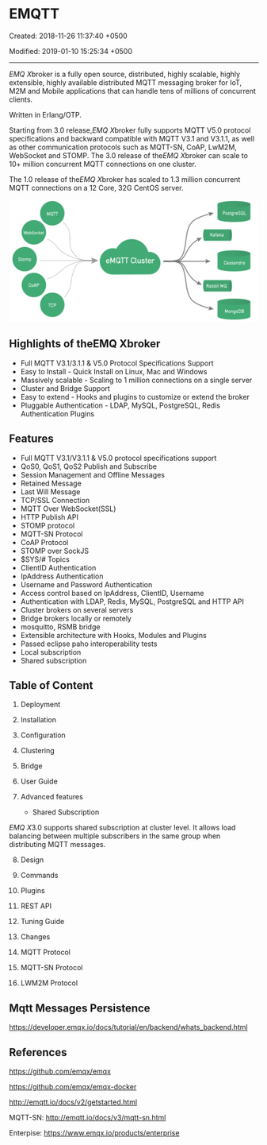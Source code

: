 # EMQTT

Created: 2018-11-26 11:37:40 +0500

Modified: 2019-01-10 15:25:34 +0500

---

*EMQ X*broker is a fully open source, distributed, highly scalable, highly extensible, highly available distributed MQTT messaging broker for IoT, M2M and Mobile applications that can handle tens of millions of concurrent clients.

Written in Erlang/OTP.

Starting from 3.0 release,*EMQ X*broker fully supports MQTT V5.0 protocol specifications and backward compatible with MQTT V3.1 and V3.1.1, as well as other communication protocols such as MQTT-SN, CoAP, LwM2M, WebSocket and STOMP. The 3.0 release of the*EMQ X*broker can scale to 10+ million concurrent MQTT connections on one cluster.

The 1.0 release of the*EMQ X*broker has scaled to 1.3 million concurrent MQTT connections on a 12 Core, 32G CentOS server.

![image](../../media/Technologies-Brokers-EMQTT-image1.png)

## Highlights of theEMQ Xbroker

- Full MQTT V3.1/3.1.1 & V5.0 Protocol Specifications Support
- Easy to Install - Quick Install on Linux, Mac and Windows
- Massively scalable - Scaling to 1 million connections on a single server
- Cluster and Bridge Support
- Easy to extend - Hooks and plugins to customize or extend the broker
- Pluggable Authentication - LDAP, MySQL, PostgreSQL, Redis Authentication Plugins

## Features

- Full MQTT V3.1/V3.1.1 & V5.0 protocol specifications support
- QoS0, QoS1, QoS2 Publish and Subscribe
- Session Management and Offline Messages
- Retained Message
- Last Will Message
- TCP/SSL Connection
- MQTT Over WebSocket(SSL)
- HTTP Publish API
- STOMP protocol
- MQTT-SN Protocol
- CoAP Protocol
- STOMP over SockJS
- $SYS/# Topics
- ClientID Authentication
- IpAddress Authentication
- Username and Password Authentication
- Access control based on IpAddress, ClientID, Username
- Authentication with LDAP, Redis, MySQL, PostgreSQL and HTTP API
- Cluster brokers on several servers
- Bridge brokers locally or remotely
- mosquitto, RSMB bridge
- Extensible architecture with Hooks, Modules and Plugins
- Passed eclipse paho interoperability tests
- Local subscription
- Shared subscription

## Table of Content

1. Deployment

2. Installation

3. Configuration

4. Clustering

5. Bridge

6. User Guide

7. Advanced features
    - Shared Subscription

*EMQ X*3.0 supports shared subscription at cluster level. It allows load balancing between multiple subscribers in the same group when distributing MQTT messages.

8. Design

9. Commands

10. Plugins

11. REST API

12. Tuning Guide

13. Changes

14. MQTT Protocol

15. MQTT-SN Protocol

16. LWM2M Protocol

## Mqtt Messages Persistence

<https://developer.emqx.io/docs/tutorial/en/backend/whats_backend.html>

## References

<https://github.com/emqx/emqx>

<https://github.com/emqx/emqx-docker>

<http://emqtt.io/docs/v2/getstarted.html>

MQTT-SN: <http://emqtt.io/docs/v3/mqtt-sn.html>

Enterpise: <https://www.emqx.io/products/enterprise>
